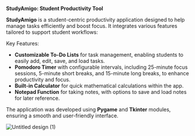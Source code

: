 **StudyAmigo: Student Productivity Tool**

**StudyAmigo** is a student-centric productivity application designed to help manage tasks efficiently and boost focus. It integrates various features tailored to support student workflows:

Key Features:
- **Customizable To-Do Lists** for task management, enabling students to easily add, edit, save, and load tasks.
- **Pomodoro Timer** with configurable intervals, including 25-minute focus sessions, 5-minute short breaks, and 15-minute long breaks, to enhance productivity and focus.
- **Built-in Calculator** for quick mathematical calculations within the app.
- **Notepad Function** for taking notes, with options to save and load notes for later reference.
  
The application was developed using **Pygame** and **Tkinter** modules, ensuring a smooth and user-friendly interface.

![Untitled design (1)](https://github.com/user-attachments/assets/0485ac89-c247-4cf2-8af7-e9524c848341)
